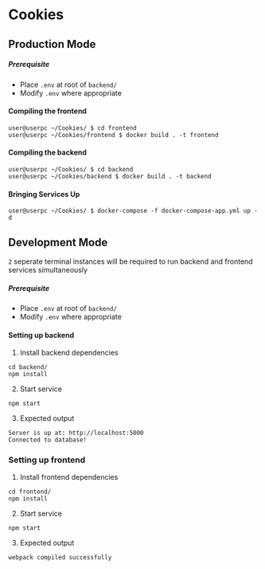 # Cookies

## Production Mode

##### Prerequisite
- Place `.env` at root of `backend/`
- Modify `.env` where appropriate

#### Compiling the frontend
```console
user@userpc ~/Cookies/ $ cd frontend
user@userpc ~/Cookies/frontend $ docker build . -t frontend
```

#### Compiling the backend
```console
user@userpc ~/Cookies/ $ cd backend
user@userpc ~/Cookies/backend $ docker build . -t backend
```

#### Bringing Services Up
```console
user@userpc ~/Cookies/ $ docker-compose -f docker-compose-app.yml up -d
```

## Development Mode
`2` seperate terminal instances will be required to run backend and frontend services simultaneously

##### Prerequisite
- Place `.env` at root of `backend/`
- Modify `.env` where appropriate

#### Setting up backend

1. Install backend dependencies
```
cd backend/
npm install
```

2. Start service
```
npm start
```

3. Expected output
```
Server is up at: http://localhost:5000
Connected to database!
```

### Setting up frontend
1. Install frontend dependencies
```
cd frontend/
npm install
```

2. Start service 
```
npm start
```

3. Expected output
```
webpack compiled successfully
```
